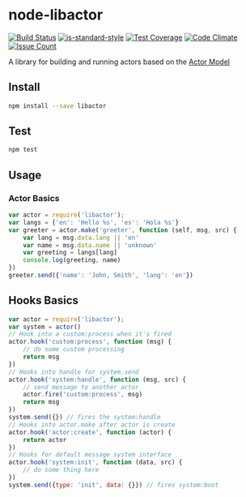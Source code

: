 # node-libactor

[![Build Status](https://travis-ci.org/hrithikp/node-libactor.svg?branch=master)](https://travis-ci.org/hrithikp/node-libactor)
[![js-standard-style](https://img.shields.io/badge/code%20style-standard-brightgreen.svg)](http://standardjs.com/)
[![Test Coverage](https://codeclimate.com/github/hrithikp/node-libactor/badges/coverage.svg)](https://codeclimate.com/github/hrithikp/node-libactor/coverage)
[![Code Climate](https://codeclimate.com/github/hrithikp/node-libactor/badges/gpa.svg)](https://codeclimate.com/github/hrithikp/node-libactor)
[![Issue Count](https://codeclimate.com/github/hrithikp/node-libactor/badges/issue_count.svg)](https://codeclimate.com/github/hrithikp/node-libactor)


A library for building and running actors based on the [Actor Model](https://en.wikipedia.org/wiki/Actor_model)

## Install

```bash
npm install --save libactor
```

## Test
```bash
npm test
```

## Usage

### Actor Basics

```javascript
var actor = require('libactor');
var langs = {'en': 'Hello %s', 'es': 'Hola %s'}
var greeter = actor.make('greeter', function (self, msg, src) {
	var lang = msg.data.lang || 'en'
	var name = msg.data.name || 'unknown'
	var greeting = langs[lang]
	console.log(greeting, name)
})
greeter.send({'name': 'John, Smith', 'lang': 'en'})
```

## Hooks Basics

```javascript
var actor = require('libactor');
var system = actor()
// Hook into a custom:process when it's fired
actor.hook('custom:process', function (msg) {
	// do some custom processing
	return msg
})
// Hooks into handle for system.send
actor.hook('system:handle', function (msg, src) {
	// send message to another actor
	actor.fire('custom:process', msg)
	return msg
})
system.send({}) // fires the system:handle
// Hooks into actor.make after actor is create
actor.hook('actor:create', function (actor) {
	return actor
})
// Hooks for default message system interface
actor.hook('system:init', function (data, src) {
	// do some thing here
})
system.send({type: 'init', data: {}}) // fires system:boot
```
